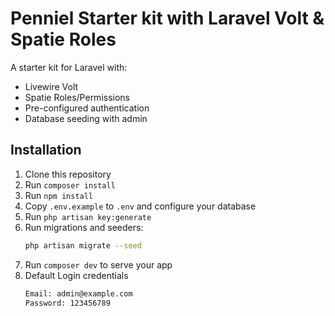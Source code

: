 # Penniel Starter kit with Laravel Volt & Spatie Roles 

A starter kit for Laravel with:
- Livewire Volt
- Spatie Roles/Permissions
- Pre-configured authentication
- Database seeding with admin

## Installation

1. Clone this repository
2. Run `composer install`
3. Run `npm install`
4. Copy `.env.example` to `.env` and configure your database
5. Run `php artisan key:generate`
6. Run migrations and seeders:
   ```bash
   php artisan migrate --seed
7. Run `composer dev` to serve your app
6. Default Login credentials
    ```bash
    Email: admin@example.com
    Password: 123456789
